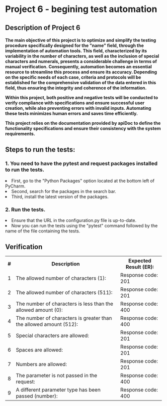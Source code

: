 <h1>Project 6 - begining test automation </h1>

<h2> Description of Project 6 </h2>

<h4>The main objective of this project is to optimize and simplify the testing procedure specifically designed for the "name" field, through the implementation of automation tools. This field, characterized by its variability in the number of characters, as well as the inclusion of special characters and numerals, presents a considerable challenge in terms of manual verification. Consequently, automation becomes an essential resource to streamline this process and ensure its accuracy. Depending on the specific needs of each case, criteria and protocols will be established for the comprehensive validation of the data entered in this field, thus ensuring the integrity and coherence of the information. 

Within this project, both positive and negative tests will be conducted to verify compliance with specifications and ensure successful user creation, while also preventing errors with invalid inputs. Automating these tests minimizes human errors and saves time efficiently.

This project relies on the documentation provided by apiDoc to define the functionality specifications and ensure their consistency with the system requirements.

</h4>

<h2>Steps to run the tests:</h2>

<h3>1. You need to have the pytest and request packages installed to run the tests.</h3>
    <li>First, go to the "Python Packages" option located at the bottom left of PyCharm.</li>
    <li>Second, search for the packages in the search bar.</li>
    <li>Third, install the latest version of the packages.</li>
<h3>2. Run the tests.</h3>
    <li>Ensure that the URL in the configuration.py file is up-to-date.</li>
    <li>Now you can run the tests using the "pytest" command followed by the name of the file containing the tests.</li>

<h2>Verification</h2>

<table>

<tr>
<th> # </th> 
<th> Description </th>
<th> Expected Result (ER): </th>
</tr>

<tr>
<td>1</td>
<td> The allowed number of characters (1): </td>
<td> Response code: 201 </td>
</tr>

<tr>
<td>2</td>
<td> The allowed number of characters (511): </td>
<td> Response code: 201 </td>
</tr>

<tr>
<td>3</td>
<td> The number of characters is less than the allowed amount (0): </td>
<td> Response code: 400 </td>
</tr>

<tr>
<td>4</td>
<td> The number of characters is greater than the allowed amount (512): </td>
<td> Response code: 400 </td>
</tr>

<tr>
<td>5</td>
<td> Special characters are allowed: </td>
<td> Response code: 201 </td>
</tr>

<tr>
<td>6</td>
<td> Spaces are allowed: </td>
<td> Response code: 201 </td>
</tr>

<tr>
<td>7</td>
<td> Numbers are allowed: </td>
<td> Response code: 201 </td>
</tr>

<tr>
<td>8</td>
<td> The parameter is not passed in the request: </td>
<td> Response code: 400 </td>
</tr>

<tr>
<td>9</td>
<td> A different parameter type has been passed (number): </td>
<td> Response code: 400 </td>
</tr>

</table>

